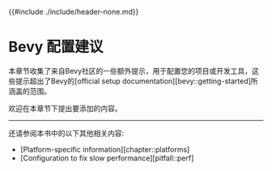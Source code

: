 {{#include ./include/header-none.md}}

# Bevy 配置建议

本章节收集了来自Bevy社区的一些额外提示，用于配置您的项目或开发工具，这些提示超出了Bevy的[official setup documentation][bevy::getting-started]所涵盖的范围。

欢迎在本章节下提出要添加的内容。

---

还请参阅本书中的以下其他相关内容:
  - [Platform-specific information][chapter::platforms]
  - [Configuration to fix slow performance][pitfall::perf]
